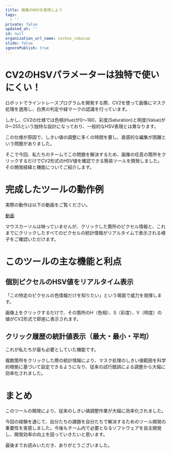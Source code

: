 ```yaml
---
title: 画像のHSVを取得しよう
tags:
  - ''
private: false
updated_at: ''
id: null
organization_url_name: techno_robocup
slide: false
ignorePublish: true
---
```

# CV2のHSVパラメーターは独特で使いにくい！
ロボットでライントレースプログラムを開発する際、CV2を使って画像にマスク処理を適用し、白黒の判定や緑マークの認識を行っています。

しかし、CV2の仕様では色相(Hue)が0〜180、彩度(Saturation)と明度(Value)が0〜255という独特な設計になっており、一般的なHSV表現とは異なります。

この仕様が原因で、しきい値の調整に多くの時間を要し、直感的な編集が困難という問題がありました。

そこで今回、私たちのチームでこの問題を解決するため、画像の任意の箇所をクリックするだけでCV2形式のHSV値を確認できる簡易ツールを開発しました。その開発経緯と機能についてご紹介します。

# 完成したツールの動作例
実際の動作は以下の動画をご覧ください。

[動画](http://techno-robocup.github.io/assets/images/Screencast%20from%202025-09-15%2013-44-15.webm)

マウスカーソルは映っていませんが、クリックした箇所のピクセル情報と、これまでにクリックしたすべてのピクセルの統計情報がリアルタイムで表示される様子をご確認いただけます。

# このツールの主な機能と利点
## 個別ピクセルのHSV値をリアルタイム表示
「この特定のピクセルの色情報だけを知りたい」という場面で威力を発揮します。

画像上をクリックするだけで、その箇所のH（色相）、S（彩度）、V（明度）の値がCV2形式で即座に表示されます。

## クリック履歴の統計値表示（最大・最小・平均）
これが私たちが最も必要としていた機能です。

複数箇所をクリックした際の統計情報により、マスク処理のしきい値範囲を科学的根拠に基づいて設定できるようになり、従来の試行錯誤による調整から大幅に効率化されました。

# まとめ
このツールの開発により、従来のしきい値調整作業が大幅に効率化されました。

今回の経験を通じて、自分たちの課題を自分たちで解決するためのツール開発の重要性を実感しました。今後もチーム内で必要となるソフトウェアを自主開発し、開発効率の向上を図っていきたいと思います。

最後までお読みいただき、ありがとうございました。